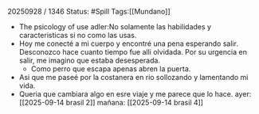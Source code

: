 20250928 / 1346
Status: #Spill
Tags:[[Mundano]]
- The psicology of use adler:No solamente las habilidades y caracteristicas si no como las usas.
- Hoy me conecté a mi cuerpo y encontré una pena esperando salir. Desconozco hace cuanto tiempo fue alli olvidada. Por su urgencia en salir, me imagino que estaba desesperada. 
	- Como perro que escapa apenas abren la puerta.
- Asi que me paseé por la costanera en rio sollozando y lamentando mi vida.
- Queria que cambiara algo en esre viaje y me parece que lo hace.
ayer: [[2025-09-14 brasil 2]]
mañana: [[2025-09-14 brasil 4]]